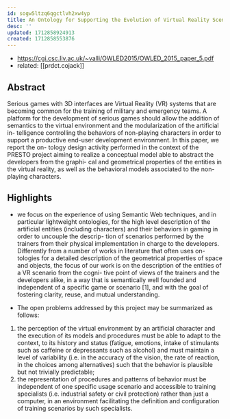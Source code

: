 ```yaml
---
id: sogw5ltzq6qgctlvh2xw4yp
title: An Ontology for Supporting the Evolution of Virtual Reality Scenarios
desc: ''
updated: 1712858924913
created: 1712858553876
---
```


- https://cgi.csc.liv.ac.uk/~valli/OWLED2015/OWLED_2015_paper_5.pdf
- related: [[prdct.cojack]]


## Abstract

Serious games with 3D interfaces are Virtual Reality (VR) systems that are becoming common for the training of military and emergency teams. A platform for the development of serious games should allow the addition of semantics to the virtual environment and the modularization of the artificial in- telligence controlling the behaviors of non-playing characters in order to support a productive end-user development environment. In this paper, we report the on- tology design activity performed in the context of the PRESTO project aiming to realize a conceptual model able to abstract the developers from the graphi- cal and geometrical properties of the entities in the virtual reality, as well as the behavioral models associated to the non-playing characters.

## Highlights

- we focus on the experience of using Semantic Web techniques, and in particular lightweight ontologies, for the high level description of the artificial entities (including characters) and their behaviors in gaming in order to uncouple the descrip- tion of scenarios performed by the trainers from their physical implementation in charge to the developers. Differently from a number of works in literature that often uses on- tologies for a detailed description of the geometrical properties of space and objects, the focus of our work is on the description of the entities of a VR scenario from the cogni- tive point of views of the trainers and the developers alike, in a way that is semantically well founded and independent of a specific game or scenario [1], and with the goal of fostering clarity, reuse, and mutual understanding.

- The open problems addressed by this project may be summarized as follows:
1. the perception of the virtual environment by an artificial character and the execution
of its models and procedures must be able to adapt to the context, to its history
and status (fatigue, emotions, intake of stimulants such as caffeine or depressants
such as alcohol) and must maintain a level of variability (i.e. in the accuracy of the
vision, the rate of reaction, in the choices among alternatives) such that the behavior
is plausible but not trivially predictable;
2. the representation of procedures and patterns of behavior must be independent of
one specific usage scenario and accessible to training specialists (i.e. industrial
safety or civil protection) rather than just a computer, in an environment facilitating
the definition and configuration of training scenarios by such specialists.

